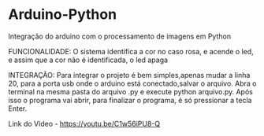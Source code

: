 # Arduino-Python
Integração do arduino com o processamento de imagens em Python

FUNCIONALIDADE:
  O sistema identifica a cor no caso rosa, e acende o led, e assim que a cor não é identificada, o led apaga

INTEGRAÇÃO:
  Para integrar o projeto é bem simples,apenas mudar a linha 20, para a porta usb onde o arduino está conectado,salvar o arquivo.
  Abra o terminal na mesma pasta do arquivo .py e execute python arquivo.py. Após isso o programa vai abrir, para finalizar o programa, é só pressionar
  a tecla Enter.
  
  
  
Link do Video - https://youtu.be/C1w56iPU8-Q
